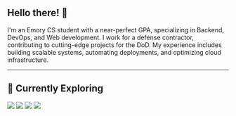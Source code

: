 ## Hello there! 👋  

I'm an Emory CS student with a near-perfect GPA, specializing in Backend, DevOps, and Web development. I work for a defense contractor, contributing to cutting-edge projects for the DoD. My experience includes building scalable systems, automating deployments, and optimizing cloud infrastructure.

---

## 🚀 Currently Exploring  
<p>
  <img src="https://img.shields.io/badge/MongoDB AI Vector Search-47A248?style=for-the-badge&logo=MongoDB&logoColor=white">
  <img src="https://img.shields.io/badge/Kubernetes-326CE5?style=for-the-badge&logo=Kubernetes&logoColor=blue">
  <img src="https://img.shields.io/badge/Jenkins-D24939?style=for-the-badge&logo=Jenkins&logoColor=white">
  <img src="https://img.shields.io/badge/Rust-000000?style=for-the-badge&logo=Rust&logoColor=white">
</p>
